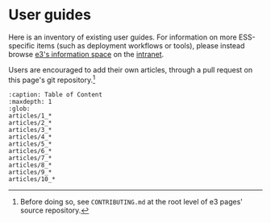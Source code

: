 # User guides

Here is an inventory of existing user guides. For information on more
ESS-specific items (such as deployment workflows or tools), please instead
browse [e3's information space](https://confluence.esss.lu.se/display/E3) on the
[intranet](https://confluence.esss.lu.se).

Users are encouraged to add their own articles, through a pull request on this
page's git repository.[^1]

 ```{toctree}
 :caption: Table of Content
 :maxdepth: 1
 :glob:
articles/1_*
articles/2_*
articles/3_*
articles/4_*
articles/5_*
articles/6_*
articles/7_*
articles/8_*
articles/9_*
articles/10_*
 ```

[^1]: Before doing so, see `CONTRIBUTING.md` at the root level of e3 pages'
  source repository.
